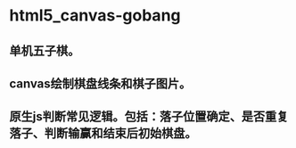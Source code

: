 # html5_canvas-gobang

## 单机五子棋。

## canvas绘制棋盘线条和棋子图片。

## 原生js判断常见逻辑。包括：落子位置确定、是否重复落子、判断输赢和结束后初始棋盘。
